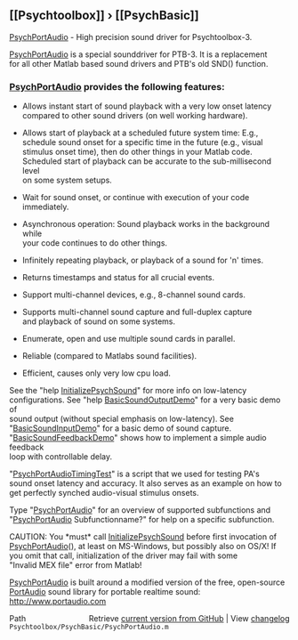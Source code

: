 ## [[Psychtoolbox]] &#8250; [[PsychBasic]]

[PsychPortAudio](PsychPortAudio) - High precision sound driver for Psychtoolbox-3.  
  
[PsychPortAudio](PsychPortAudio) is a special sounddriver for PTB-3. It is a replacement  
for all other Matlab based sound drivers and PTB's old SND() function.  
  
### [PsychPortAudio](PsychPortAudio) provides the following features:  
  
- Allows instant start of sound playback with a very low onset latency  
  compared to other sound drivers (on well working hardware).  
  
- Allows start of playback at a scheduled future system time: E.g.,  
  schedule sound onset for a specific time in the future (e.g., visual  
  stimulus onset time), then do other things in your Matlab code.  
  Scheduled start of playback can be accurate to the sub-millisecond level  
  on some system setups.  
  
- Wait for sound onset, or continue with execution of your code  
  immediately.  
  
- Asynchronous operation: Sound playback works in the background while  
  your code continues to do other things.  
  
- Infinitely repeating playback, or playback of a sound for 'n' times.  
  
- Returns timestamps and status for all crucial events.  
  
- Support multi-channel devices, e.g., 8-channel sound cards.  
  
- Supports multi-channel sound capture and full-duplex capture  
  and playback of sound on some systems.  
  
- Enumerate, open and use multiple sound cards in parallel.  
  
- Reliable (compared to Matlabs sound facilities).  
  
- Efficient, causes only very low cpu load.  
  
See the "help [InitializePsychSound](InitializePsychSound)" for more info on low-latency  
configurations. See "help [BasicSoundOutputDemo](BasicSoundOutputDemo)" for a very basic demo of  
sound output (without special emphasis on low-latency). See  
"[BasicSoundInputDemo](BasicSoundInputDemo)" for a basic demo of sound capture.  
"[BasicSoundFeedbackDemo](BasicSoundFeedbackDemo)" shows how to implement a simple audio feedback  
loop with controllable delay.  
  
"[PsychPortAudioTimingTest](PsychPortAudioTimingTest)" is a script that we used for testing PA's  
sound onset latency and accuracy. It also serves as an example on how to  
get perfectly synched audio-visual stimulus onsets.  
  
Type "[PsychPortAudio](PsychPortAudio)" for an overview of supported subfunctions and  
"[PsychPortAudio](PsychPortAudio) Subfunctionname?" for help on a specific subfunction.  
  
CAUTION: You \*must\* call [InitializePsychSound](InitializePsychSound) before first invocation of  
[PsychPortAudio](PsychPortAudio)(), at least on MS-Windows, but possibly also on OS/X! If  
you omit that call, initialization of the driver may fail with some  
"Invalid MEX file" error from Matlab!  
  
  
[PsychPortAudio](PsychPortAudio) is built around a modified version of the free, open-source  
[PortAudio](PortAudio) sound library for portable realtime sound: http://www.portaudio.com  




<div class="code_header" style="text-align:right;">
  <span style="float:left;">Path&nbsp;&nbsp;</span> <span class="counter">Retrieve <a href=
  "https://raw.github.com/Psychtoolbox-3/Psychtoolbox-3/beta/Psychtoolbox/PsychBasic/PsychPortAudio.m">current version from GitHub</a> | View <a href=
  "https://github.com/Psychtoolbox-3/Psychtoolbox-3/commits/beta/Psychtoolbox/PsychBasic/PsychPortAudio.m">changelog</a></span>
</div>
<div class="code">
  <code>Psychtoolbox/PsychBasic/PsychPortAudio.m</code>
</div>


